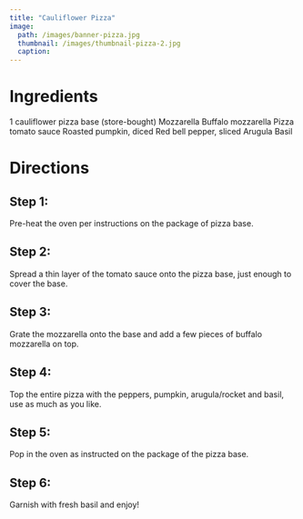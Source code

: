 ```yaml
---
title: "Cauliflower Pizza"
image:
  path: /images/banner-pizza.jpg
  thumbnail: /images/thumbnail-pizza-2.jpg
  caption: 
---
```

# Ingredients
1 cauliflower pizza base (store-bought)
Mozzarella
Buffalo mozzarella
Pizza tomato sauce
Roasted pumpkin, diced
Red bell pepper, sliced
Arugula
Basil

# Directions
## Step 1:
Pre-heat the oven per instructions on the package of pizza base.
## Step 2: 
Spread a thin layer of the tomato sauce onto the pizza base, just enough to cover the base.
## Step 3:
Grate the mozzarella onto the base and add a few pieces of buffalo mozzarella on top.
## Step 4:
Top the entire pizza with the peppers, pumpkin, arugula/rocket and basil, use as much as you like.
## Step 5:
Pop in the oven as instructed on the package of the pizza base.
## Step 6: 
Garnish with fresh basil and enjoy!
